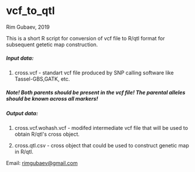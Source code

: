 # vcf_to_qtl
Rim Gubaev, 2019

This is a short R script for conversion of vcf file to R/qtl format for subsequent getetic map construction. 

##### Input data:

1) cross.vcf - standart vcf file produced by SNP calling software like Tassel-GBS,GATK, etc. 

##### Note! Both parents should be present in the vcf file! The parental alleles should be known across all markers! 


##### Output data:

1) cross.vcf.wohash.vcf - modifed intermediate vcf file that will be used to obtain R/qtl's cross object.

2) cross.qtl.csv - cross object that could be used to construct genetic map in R/qtl.

Email: rimgubaev@gmail.com
